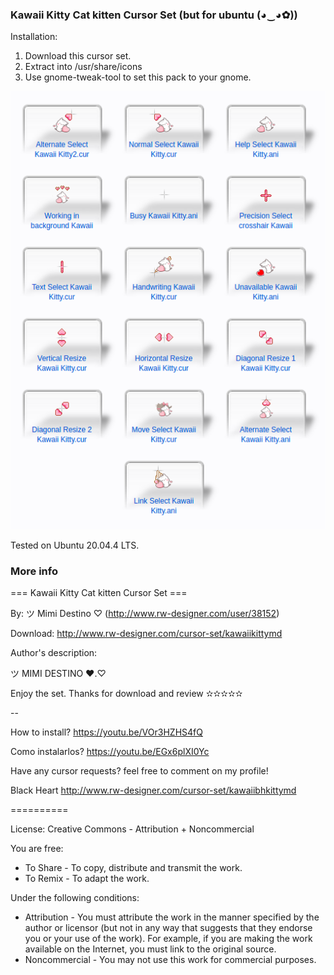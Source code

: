 ### Kawaii Kitty Cat kitten Cursor Set (but for ubuntu (◕‿◕✿))

Installation:
1. Download this cursor set.
2. Extract into /usr/share/icons
3. Use gnome-tweak-tool to set this pack to your gnome.

![icons demo](./icons-preview.png)


Tested on Ubuntu 20.04.4 LTS.


### More info
﻿=== Kawaii Kitty Cat kitten Cursor Set ===

By: ツ Mimi Destino ♡ (http://www.rw-designer.com/user/38152)

Download: http://www.rw-designer.com/cursor-set/kawaiikittymd

Author's description:

  
  
ツ MIMI DESTINO ♥.♡

Enjoy the set.
Thanks for download and review ✫✫✫✫✫

--

How to install? 
https://youtu.be/VOr3HZHS4fQ

Como instalarlos?
https://youtu.be/EGx6plXI0Yc

Have any cursor requests? feel free to comment on my profile!

Black Heart
http://www.rw-designer.com/cursor-set/kawaiibhkittymd

 

==========

License: Creative Commons - Attribution + Noncommercial

You are free:

* To Share - To copy, distribute and transmit the work.
* To Remix - To adapt the work.

Under the following conditions:

* Attribution - You must attribute the work in the manner specified
  by the author or licensor (but not in any way that suggests that
  they endorse you or your use of the work). For example, if you are
  making the work available on the Internet, you must link to the
  original source.
* Noncommercial - You may not use this work for commercial purposes.
